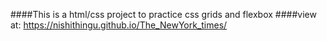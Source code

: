 ####This is a html/css project to practice css grids and flexbox
####view at: https://nishithingu.github.io/The_NewYork_times/
